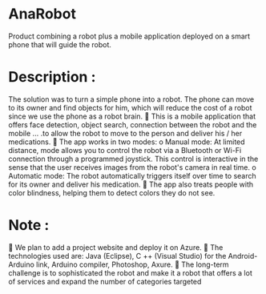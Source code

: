 # AnaRobot
 
Product combining a robot plus a mobile application deployed on a smart phone that will guide the robot.

# Description :

The solution was to turn a simple phone into a robot. The phone can move to its owner and find objects for him, which will reduce the cost of a robot since we use the phone as a robot brain.
 This is a mobile application that offers face detection, object search, connection between the robot and the mobile ... .to allow the robot to move to the person and deliver his / her medications.
 The app works in two modes:
o Manual mode: At limited distance, mode allows you to control the robot via a Bluetooth or Wi-Fi connection through a programmed joystick. This control is interactive in the sense that the user receives images from the robot's camera in real time.
o Automatic mode: The robot automatically triggers itself over time to search for its owner and deliver his medication.
 The app also treats people with color blindness, helping them to detect colors they do not see.

# Note :
 We plan to add a project website and deploy it on Azure.
 The technologies used are: Java (Eclipse), C ++ (Visual Studio) for the Android-Arduino link, Arduino compiler, Photoshop, Axure.
 The long-term challenge is to sophisticated the robot and make it a robot that offers a lot of services and expand the number of categories targeted
